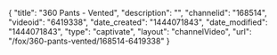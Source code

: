 {
    "title": "360 Pants - Vented",
    "description": "",
    "channelid": "168514",
    "videoid": "6419338",
    "date_created": "1444071843",
    "date_modified": "1444071843",
    "type": "captivate",
    "layout": "channelVideo",
    "url": "\/fox\/360-pants-vented\/168514-6419338"
}